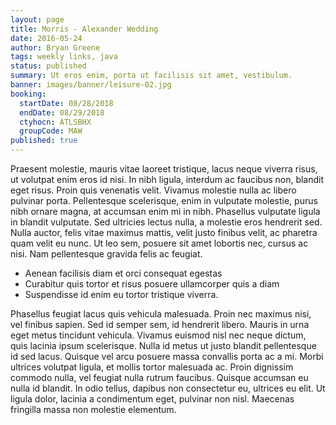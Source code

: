 ```yaml
---
layout: page
title: Morris - Alexander Wedding
date: 2016-05-24
author: Bryan Greene
tags: weekly links, java
status: published
summary: Ut eros enim, porta ut facilisis sit amet, vestibulum.
banner: images/banner/leisure-02.jpg
booking:
  startDate: 08/28/2018
  endDate: 08/29/2018
  ctyhocn: ATLSBHX
  groupCode: MAW
published: true
---
```

Praesent molestie, mauris vitae laoreet tristique, lacus neque viverra risus, ut volutpat enim eros id nisi. In nibh ligula, interdum ac faucibus non, blandit eget risus. Proin quis venenatis velit. Vivamus molestie nulla ac libero pulvinar porta. Pellentesque scelerisque, enim in vulputate molestie, purus nibh ornare magna, at accumsan enim mi in nibh. Phasellus vulputate ligula in blandit vulputate. Sed ultricies lectus nulla, a molestie eros hendrerit sed. Nulla auctor, felis vitae maximus mattis, velit justo finibus velit, ac pharetra quam velit eu nunc. Ut leo sem, posuere sit amet lobortis nec, cursus ac nisi. Nam pellentesque gravida felis ac feugiat.

* Aenean facilisis diam et orci consequat egestas
* Curabitur quis tortor et risus posuere ullamcorper quis a diam
* Suspendisse id enim eu tortor tristique viverra.

Phasellus feugiat lacus quis vehicula malesuada. Proin nec maximus nisi, vel finibus sapien. Sed id semper sem, id hendrerit libero. Mauris in urna eget metus tincidunt vehicula. Vivamus euismod nisl nec neque dictum, quis lacinia ipsum scelerisque. Nulla id metus ut justo blandit pellentesque id sed lacus. Quisque vel arcu posuere massa convallis porta ac a mi. Morbi ultrices volutpat ligula, et mollis tortor malesuada ac. Proin dignissim commodo nulla, vel feugiat nulla rutrum faucibus. Quisque accumsan eu nulla id blandit. In odio tellus, dapibus non consectetur eu, ultrices eu elit. Ut ligula dolor, lacinia a condimentum eget, pulvinar non nisl. Maecenas fringilla massa non molestie elementum.
